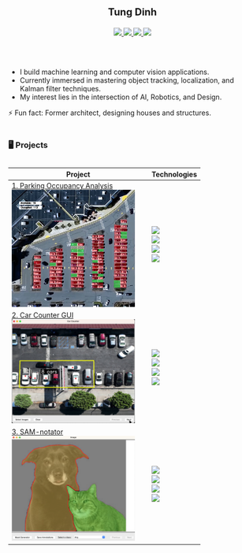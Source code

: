 <div style="text-align: center;">
    <p style="font-size: 20px; font-weight: bold;">Tung Dinh</p>
    <a href="https://www.linkedin.com/in/tung-dinh/">
        <img src="https://img.shields.io/badge/-Linkedin-blue?style=flat-square&logo=linkedin">
    </a>
    <a href="mailto:tsdinh442@gmail.com">
        <img src="https://img.shields.io/badge/-Email-red?style=flat-square&logo=gmail&logoColor=white">
    </a>
    <a href="https://youtube.com/@TungDinh_CV?si=jZZwTFCE6Qc83rMG">
     <img src="https://img.shields.io/badge/YouTube-red?style=flat-square&logo=youtube&logoColor=white">
    </a>
    <a href="https://tsdinh442.github.io/media/resume.pdf">
        <img src="https://img.shields.io/badge/PDF-Resume-red?style=flat-square&logo=adobe">
    </a> 
</div>

<br/><br/>
* I build machine learning and computer vision applications.
* Currently immersed in mastering object tracking, localization, and Kalman filter techniques.
* My interest lies in the intersection of AI, Robotics, and Design. 

⚡ Fun fact: Former architect, designing houses and structures.
<br/><br/>
### 🖥️ Projects
<table>

| Project                                                                                                                                                                                                                               | Technologies                                                                                                                                                                                                                                          |
|---------------------------------------------------------------------------------------------------------------------------------------------------------------------------------------------------------------------------------------|-------------------------------------------------------------------------------------------------------------------------------------------------------------------------------------------------------------------------------------------------------|
| [1. Parking Occupancy Analysis](https://github.com/tsdinh442/parking-space-counter)<br/> <a href="https://github.com/tsdinh442/parking-space-counter"><img src="media/1.jpg" alt="gif" width="250" style="margin-right: 20px;"/> </a> | <img src='https://img.shields.io/badge/image%20classification%20-8A2BE2'><br/> <img src='https://img.shields.io/badge/VGG16-8A2BE2'><br/> <img src='https://img.shields.io/badge/XGBoost-8A2BE2'><br/> <img src='https://img.shields.io/badge/OpenCV-8A2BE2'> |
| [2. Car Counter GUI](https://github.com/tsdinh442/car_counter_GUI)<br/> <a href='https://github.com/tsdinh442/car_counter_GUI'><img src="media/2.jpg" alt="image" width="250" style="margin-right: 20px;"/></a>                       | <img src='https://img.shields.io/badge/object%20detection%20-8A2BE2'><br/> <img src='https://img.shields.io/badge/YOLO-8A2BE2'><br/> <img src='https://img.shields.io/badge/OpenCV-8A2BE2'><br/> <img src='https://img.shields.io/badge/Tkinter-8A2BE2'> |
| [3. SAM-notator](https://github.com/tsdinh442/SAM-notator)<br/> <a href='https://github.com/tsdinh442/SAM-notator'><img src="media/3.png" alt="image" width="250" style="margin-right: 20px;"/></a>                                   | <img src='https://img.shields.io/badge/segmentation%20-8A2BE2'><br/> <img src='https://img.shields.io/badge/SAM-8A2BE2'><br/> <img src='https://img.shields.io/badge/OpenCV-8A2BE2'><br/> <img src='https://img.shields.io/badge/Tkinter-8A2BE2'>     |

</table>




